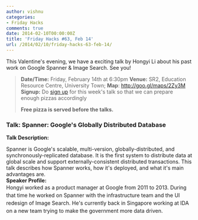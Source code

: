 ```yaml
---
author: vishnu
categories:
- Friday Hacks
comments: true
date: 2014-02-10T00:00:00Z
title: 'Friday Hacks #63, Feb 14'
url: /2014/02/10/friday-hacks-63-feb-14/
---
```


This Valentine's evening, we have a exciting talk by Hongyi Li about his past work on Google Spanner &amp; Image Search. See you!
<blockquote><strong>Date/Time:</strong> Friday, February 14th at 6:30pm
<strong>Venue:</strong> SR2, Education Resource Centre, University Town; <strong>Map</strong>: <a href="http://goo.gl/maps/2Zy3M">http://goo.gl/maps/2Zy3M
</a><strong>Signup:</strong> Do <a href="https://docs.google.com/forms/d/1DALSwTkChkkg6TRlu1nTmWR4h3IhrbxxqRPoyQau9I0/viewform">sign up</a> for this week's talk so that we can prepare enough pizzas accordingly

<strong>Free pizza is served before the talks.</strong></blockquote>
<h3>Talk: Spanner: Google's Globally Distributed Database</h3>
<div>

<strong>Talk Description:</strong>
<div>Spanner is Google's scalable, multi-version, globally-distributed, and synchronously-replicated database. It is the first system to distribute data at global scale and support externally-consistent distributed transactions. This talk describes how Spanner works, how it's deployed, and what it's main advantages are.</div>
<strong>Speaker Profile:</strong><strong></strong>
<div><span style="line-height: 1.5em;">Hongyi worked as a product manager at Google from 2011 to 2013. During that time he worked on Spanner with the infrastructure team and the UI redesign of Image Search. He's currently back in Singapore working at IDA on a new team trying to make the government more data driven.</span></div>
</div>
